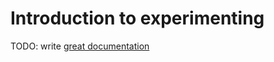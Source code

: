# Introduction to experimenting

TODO: write [great documentation](http://jacobian.org/writing/what-to-write/)
